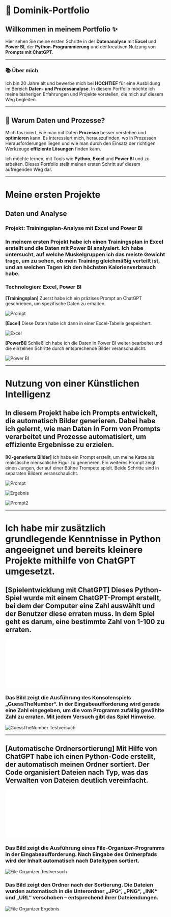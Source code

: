 # 👋 **Dominik-Portfolio**

## Willkommen in meinem Portfolio ✨

Hier sehen Sie meine ersten Schritte in der **Datenanalyse** mit **Excel** und **Power BI**, der **Python-Programmierung** und der kreativen Nutzung von **Prompts mit ChatGPT**.

---

### 📚 **Über mich**

Ich bin 20 Jahre alt und bewerbe mich bei **HOCHTIEF** für eine Ausbildung im Bereich **Daten- und Prozessanalyse**. In diesem Portfolio möchte ich meine bisherigen Erfahrungen und Projekte vorstellen, die mich auf diesem Weg begleiten.

---

## 🌟 **Warum Daten und Prozesse?**

Mich fasziniert, wie man mit Daten **Prozesse** besser verstehen und **optimieren** kann. Es interessiert mich, herauszufinden, wo in Prozessen Herausforderungen liegen und wie man durch den Einsatz der richtigen Werkzeuge **effiziente Lösungen** finden kann.

Ich möchte lernen, mit Tools wie **Python**, **Excel** und **Power BI** und zu arbeiten. Dieses Portfolio stellt meinen ersten Schritt auf diesem aufregenden Weg dar.

---

#  Meine ersten Projekte

## Daten und Analyse

### Projekt: Trainingsplan-Analyse mit Excel und Power BI
### In meinem ersten Projekt habe ich einen Trainingsplan in Excel erstellt und die Daten mit Power BI analysiert. Ich habe untersucht, auf welche Muskelgruppen ich das meiste Gewicht trage, um zu sehen, ob mein Training gleichmäßig verteilt ist, und an welchen Tagen ich den höchsten Kalorienverbrauch habe.
### Technologien: Excel, Power BI


**[Trainingsplan]** Zuerst habe ich ein präzises Prompt an ChatGPT geschrieben, um spezifische Daten zu erhalten.

![Prompt](<Prompt Trainingsplan.png>)


**[Excel]** Diese Daten habe ich dann in einer Excel-Tabelle gespeichert.

![Excel](<Excel Trainingsplan-4.png>)

**[PowerBI]** Schließlich habe ich die Daten in Power BI weiter bearbeitet und die einzelnen Schritte durch entsprechende Bilder veranschaulicht.

![Power BI](Power_BI_Trainingsplan-1.png)

---
 
# Nutzung von einer Künstlichen Intelligenz

## In diesem Projekt habe ich Prompts entwickelt, die automatisch Bilder generieren. Dabei habe ich gelernt, wie man Daten in Form von Prompts verarbeitet und Prozesse automatisiert, um effiziente Ergebnisse zu erzielen.

**[KI-generierte Bilder]** Ich habe ein Prompt erstellt, um meine Katze als realistische menschliche Figur zu generieren. Ein weiteres Prompt zeigt einen Jungen, der auf einer Bühne Trompete spielt. Beide Schritte sind in separaten Bildern veranschaulicht.

![Prompt](<Prompt - Katze zu Mensch.png>)

![Ergebnis](<Bild - Katze zu Mensch.png>)

![Prompt2](<Prompt - KI-Generiertes Bild.png>)

------

# Ich habe mir zusätzlich grundlegende Kenntnisse in Python angeeignet und bereits kleinere Projekte mithilfe von ChatGPT umgesetzt. 

 ## **[Spielentwicklung mit ChatGPT]** Dieses Python-Spiel wurde mit einem ChatGPT-Prompt erstellt, bei dem der Computer eine Zahl auswählt und der Benutzer diese erraten muss. In dem Spiel geht es darum, eine bestimmte Zahl von 1-100 zu erraten.

![GuessTheNumber](GuessTheNumber.py)

### Das Bild zeigt die Ausführung des Konsolenspiels „GuessTheNumber“. In der Eingabeaufforderung wird gerade eine Zahl eingegeben, um die vom Programm zufällig gewählte Zahl zu erraten. Mit jedem Versuch gibt das Spiel Hinweise.

![GuessTheNumber Testversuch](Zahlenraten-1.png)

---

## **[Automatische Ordnersortierung]** Mit Hilfe von ChatGPT habe ich einen Python-Code erstellt, der automatisch meinen Ordner sortiert. Der Code organisiert Dateien nach Typ, was das Verwalten von Dateien deutlich vereinfacht.

![FileOrganizer](fileOrganizer.py)

### Das Bild zeigt die Ausführung eines File-Organizer-Programms in der Eingabeaufforderung. Nach Eingabe des Ordnerpfads wird der Inhalt automatisch nach Dateitypen sortiert.

![File Organizer Testversuch](FileOrganizer-1.png)

### Das Bild zeigt den Ordner nach der Sortierung. Die Dateien wurden automatisch in die Unterordner „JPG“, „PNG“, „INK“ und „URL“ verschoben – entsprechend ihrer Dateiendungen.

![File Organizer Ergebnis](<FileOrganizer Ergebis-1.png>)




